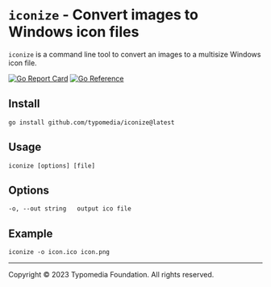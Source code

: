 # `iconize` - Convert images to Windows icon files

`iconize` is a command line tool to convert an images to a multisize Windows icon file.

[![Go Report Card](https://goreportcard.com/badge/github.com/typomedia/iconize)](https://goreportcard.com/report/github.com/typomedia/iconize)
[![Go Reference](https://pkg.go.dev/badge/github.com/typomedia/iconize.svg)](https://pkg.go.dev/github.com/typomedia/iconize)

## Install

    go install github.com/typomedia/iconize@latest

## Usage

    iconize [options] [file]

## Options

    -o, --out string   output ico file

## Example

    iconize -o icon.ico icon.png

---
Copyright © 2023 Typomedia Foundation. All rights reserved.